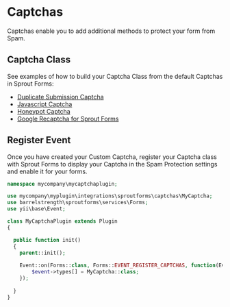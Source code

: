 # Captchas

Captchas enable you to add additional methods to protect your form from Spam.

## Captcha Class

See examples of how to build your Captcha Class from the default Captchas in Sprout Forms:

- [Duplicate Submission Captcha](https://github.com/barrelstrength/craft-sprout-forms/blob/v3/src/captchas/DuplicateCaptcha.php)
- [Javascript Captcha](https://github.com/barrelstrength/craft-sprout-forms/blob/v3/src/captchas/JavascriptCaptcha.php)
- [Honeypot Captcha](https://github.com/barrelstrength/craft-sprout-forms/blob/v3/src/captchas/HoneypotCaptcha.php)
- [Google Recaptcha for Sprout Forms](https://github.com/barrelstrength/craft-sprout-forms-google-recaptcha)

## Register Event

Once you have created your Custom Captcha, register your Captcha class with Sprout Forms to display your Captcha in the Spam Protection settings and enable it for your forms.

``` php
namespace mycompany\mycaptchaplugin;

use mycompany\myplugin\integrations\sproutforms\captchas\MyCaptcha;
use barrelstrength\sproutforms\services\Forms;
use yii\base\Event;

class MyCaptchaPlugin extends Plugin
{

  public function init()
  {
    parent::init();
    
    Event::on(Forms::class, Forms::EVENT_REGISTER_CAPTCHAS, function(Event $event) {
        $event->types[] = MyCaptcha::class;
    });
  
  }
}
```

